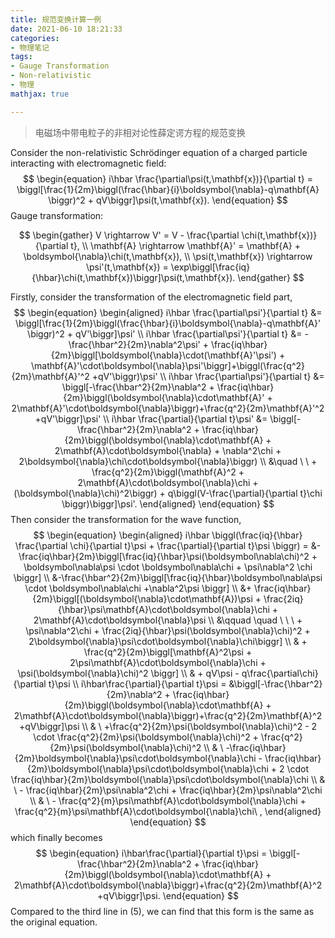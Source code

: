 ```yaml
---
title: 规范变换计算一例
date: 2021-06-10 18:21:33
categories: 
- 物理笔记
tags: 
- Gauge Transformation
- Non-relativistic
- 物理
mathjax: true

---
```


> 电磁场中带电粒子的非相对论性薛定谔方程的规范变换

Consider the non-relativistic Schrödinger equation of a charged particle interacting with electromagnetic field: 
$$
\begin{equation}
i\hbar \frac{\partial\psi(t,\mathbf{x})}{\partial t} = \biggl[\frac{1}{2m}\biggl(\frac{\hbar}{i}\boldsymbol{\nabla}-q\mathbf{A} \biggr)^2 + qV\biggr]\psi(t,\mathbf{x}). 
\end{equation}
$$
Gauge transformation: 

$$
\begin{gather}
V \rightarrow V' = V - \frac{\partial \chi(t,\mathbf{x})}{\partial t}, \\
\mathbf{A} \rightarrow \mathbf{A}' = \mathbf{A} + \boldsymbol{\nabla}\chi(t,\mathbf{x}), \\ 
\psi(t,\mathbf{x}) \rightarrow \psi'(t,\mathbf{x}) = \exp\biggl[\frac{iq}{\hbar}\chi(t,\mathbf{x})\biggr]\psi(t,\mathbf{x}).
\end{gather}
$$
<!--more-->

Firstly, consider the transformation of the electromagnetic field part, 
$$
\begin{equation}
\begin{aligned}
i\hbar \frac{\partial\psi'}{\partial t} &= \biggl[\frac{1}{2m}\biggl(\frac{\hbar}{i}\boldsymbol{\nabla}-q\mathbf{A}' \biggr)^2 + qV'\biggr]\psi' \\
i\hbar \frac{\partial\psi'}{\partial t} &= -\frac{\hbar^2}{2m}\nabla^2\psi' + \frac{iq\hbar}{2m}\biggl[\boldsymbol{\nabla}\cdot(\mathbf{A}'\psi') + \mathbf{A}'\cdot\boldsymbol{\nabla}\psi'\biggr]+\biggl(\frac{q^2}{2m}\mathbf{A}'^2 +qV'\biggr)\psi' \\
i\hbar \frac{\partial\psi'}{\partial t} &= \biggl[-\frac{\hbar^2}{2m}\nabla^2 + \frac{iq\hbar}{2m}\biggl(\boldsymbol{\nabla}\cdot\mathbf{A}' + 2\mathbf{A}'\cdot\boldsymbol{\nabla}\biggr)+\frac{q^2}{2m}\mathbf{A}'^2 +qV'\biggr]\psi' \\
i\hbar \frac{\partial}{\partial t}\psi' &= \biggl[-\frac{\hbar^2}{2m}\nabla^2 + \frac{iq\hbar}{2m}\biggl(\boldsymbol{\nabla}\cdot\mathbf{A} + 2\mathbf{A}\cdot\boldsymbol{\nabla} + \nabla^2\chi + 2\boldsymbol{\nabla}\chi\cdot\boldsymbol{\nabla}\biggr) \\ 
 &\quad \ \  + \frac{q^2}{2m}\biggl(\mathbf{A}^2 + 2\mathbf{A}\cdot\boldsymbol{\nabla}\chi  + (\boldsymbol{\nabla}\chi)^2\biggr) + q\biggl(V-\frac{\partial}{\partial t}\chi \biggr)\biggr]\psi'. 
\end{aligned}
\end{equation}
$$
Then consider the transformation for the wave function, 
$$
\begin{equation}
\begin{aligned}
i\hbar \biggl(\frac{iq}{\hbar} \frac{\partial \chi}{\partial t}\psi + \frac{\partial}{\partial t}\psi \biggr) = &-\frac{iq\hbar}{2m}\biggl[\frac{iq}{\hbar}\psi(\boldsymbol\nabla\chi)^2 + \boldsymbol\nabla\psi \cdot \boldsymbol\nabla\chi  + \psi\nabla^2 \chi \biggr] \\
&-\frac{\hbar^2}{2m}\biggl[\frac{iq}{\hbar}\boldsymbol\nabla\psi \cdot \boldsymbol\nabla\chi +\nabla^2\psi \biggr] \\
&+ \frac{iq\hbar}{2m}\biggl[(\boldsymbol{\nabla}\cdot\mathbf{A})\psi + \frac{2iq}{\hbar}\psi\mathbf{A}\cdot\boldsymbol{\nabla}\chi + 2\mathbf{A}\cdot\boldsymbol{\nabla}\psi \\ 
&\qquad \quad \ \ \ + \psi\nabla^2\chi + \frac{2iq}{\hbar}\psi(\boldsymbol{\nabla}\chi)^2 + 2\boldsymbol{\nabla}\psi\cdot\boldsymbol{\nabla}\chi\biggr] \\
& + \frac{q^2}{2m}\biggl[\mathbf{A}^2\psi + 2\psi\mathbf{A}\cdot\boldsymbol{\nabla}\chi + \psi(\boldsymbol{\nabla}\chi)^2 \biggr] \\
& + qV\psi - q\frac{\partial\chi}{\partial t}\psi \\
i\hbar\frac{\partial}{\partial t}\psi = &\biggl[-\frac{\hbar^2}{2m}\nabla^2 + \frac{iq\hbar}{2m}\biggl(\boldsymbol{\nabla}\cdot\mathbf{A} + 2\mathbf{A}\cdot\boldsymbol{\nabla}\biggr)+\frac{q^2}{2m}\mathbf{A}^2 +qV\biggr]\psi \\
& \ +\frac{q^2}{2m}\psi(\boldsymbol{\nabla}\chi)^2 - 2 \cdot \frac{q^2}{2m}\psi(\boldsymbol{\nabla}\chi)^2 + \frac{q^2}{2m}\psi(\boldsymbol{\nabla}\chi)^2 \\
& \ -\frac{iq\hbar}{2m}\boldsymbol{\nabla}\psi\cdot\boldsymbol{\nabla}\chi - \frac{iq\hbar}{2m}\boldsymbol{\nabla}\psi\cdot\boldsymbol{\nabla}\chi + 2 \cdot \frac{iq\hbar}{2m}\boldsymbol{\nabla}\psi\cdot\boldsymbol{\nabla}\chi \\
& \ - \frac{iq\hbar}{2m}\psi\nabla^2\chi + \frac{iq\hbar}{2m}\psi\nabla^2\chi \\ 
& \ - \frac{q^2}{m}\psi\mathbf{A}\cdot\boldsymbol{\nabla}\chi + \frac{q^2}{m}\psi\mathbf{A}\cdot\boldsymbol{\nabla}\chi\ , 
\end{aligned}
\end{equation}
$$
which  finally becomes
$$
\begin{equation}
i\hbar\frac{\partial}{\partial t}\psi = \biggl[-\frac{\hbar^2}{2m}\nabla^2 + \frac{iq\hbar}{2m}\biggl(\boldsymbol{\nabla}\cdot\mathbf{A} + 2\mathbf{A}\cdot\boldsymbol{\nabla}\biggr)+\frac{q^2}{2m}\mathbf{A}^2 +qV\biggr]\psi.
\end{equation}
$$
Compared to the third line in $(5)$, we can find that this form is the same as the original equation. 

